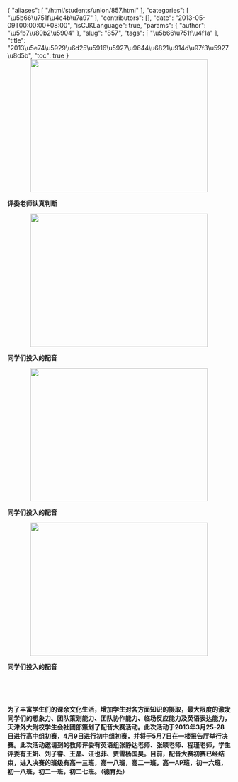 {
    "aliases": [
        "/html/students/union/857.html"
    ],
    "categories": [
        "\u5b66\u751f\u4e4b\u7a97"
    ],
    "contributors": [],
    "date": "2013-05-09T00:00:00+08:00",
    "isCJKLanguage": true,
    "params": {
        "author": "\u5fb7\u80b2\u5904"
    },
    "slug": "857",
    "tags": [
        "\u5b66\u751f\u4f1a"
    ],
    "title": "2013\u5e74\u5929\u6d25\u5916\u5927\u9644\u6821\u914d\u97f3\u5927\u8d5b",
    "toc": true
}
**<img
    src="https://cdn.tfls.online/mirror/full/101a7f1e36044b2c17292987c46a62f714beccc4.jpg"
    style="display:block;margin-left:auto;margin-right:auto;"
    decoding="async"
    fetchpriority="auto"
    loading="lazy"
    height="300"
    width="400"
/>**

**评委老师认真判断**

**<img
    src="https://cdn.tfls.online/mirror/full/52bb752128a2e76ab839f36f700aa38ab6b451ce.jpg"
    style="display:block;margin-left:auto;margin-right:auto;"
    decoding="async"
    fetchpriority="auto"
    loading="lazy"
    height="300"
    width="400"
/>**

**同学们投入的配音**

**<img
    src="https://cdn.tfls.online/mirror/full/ac3d4795e96338dcb14f86cb54441587c0ac0668.jpg"
    style="display:block;margin-left:auto;margin-right:auto;"
    decoding="async"
    fetchpriority="auto"
    loading="lazy"
    height="300"
    width="400"
/>**

**同学们投入的配音**

**<img
    src="https://cdn.tfls.online/mirror/full/cdc8a1bcb2644b3d9b1e8c3980213d745ecd3e6a.jpg"
    style="display:block;margin-left:auto;margin-right:auto;"
    decoding="async"
    fetchpriority="auto"
    loading="lazy"
    height="300"
    width="400"
/>**

**同学们投入的配音**

 

 

**为了丰富学生们的课余文化生活，增加学生对各方面知识的摄取，最大限度的激发同学们的想象力、团队策划能力、团队协作能力、临场反应能力及英语表达能力，天津外大附校学生会社团部策划了配音大赛活动。此次活动于2013年3月25-28日进行高中组初赛，4月9日进行初中组初赛，并将于5月7日在一楼报告厅举行决赛。此次活动邀请到的教师评委有英语组张静达老师、张颖老师、程瑾老师，学生评委有王妍、刘子睿、王晶、汪也菲、贾雪杨国昊。目前，配音大赛初赛已经结束，进入决赛的班级有高一三班，高一八班，高二一班，高一AP班，初一六班，初一八班，初二一班，初二七班。（德育处）**

